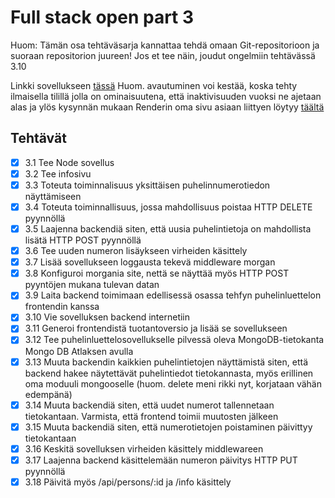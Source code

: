 # Full stack open part 3

Huom: Tämän osa tehtäväsarja kannattaa tehdä omaan Git-repositorioon ja suoraan repositorion juureen! Jos et tee näin, joudut ongelmiin tehtävässä 3.10

Linkki sovellukseen [tässä](https://phonebook-fsopen.onrender.com)
Huom. avautuminen voi kestää, koska tehty ilmaisella tilillä jolla on ominaisuutena, että inaktivisuuden vuoksi ne ajetaan alas ja ylös kysynnän mukaan
Renderin oma sivu asiaan liittyen löytyy [täältä](https://render.com/docs/free)

## Tehtävät

- [x] 3.1 Tee Node sovellus
- [x] 3.2 Tee infosivu
- [x] 3.3 Toteuta toiminnalisuus yksittäisen puhelinnumerotiedon näyttämiseen
- [x] 3.4 Toteuta toiminnallisuus, jossa mahdollisuus poistaa HTTP DELETE pyynnöllä
- [x] 3.5 Laajenna backendiä siten, että uusia puhelintietoja on mahdollista lisätä HTTP POST pyynnöllä
- [x] 3.6 Tee uuden numeron lisäykseen virheiden käsittely
- [x] 3.7 Lisää sovellukseen loggausta tekevä middleware morgan
- [x] 3.8 Konfiguroi morgania site, nettä se näyttää myös HTTP POST pyyntöjen mukana tulevan datan
- [x] 3.9 Laita backend toimimaan edellisessä osassa tehfyn puhelinluettelon frontendin kanssa
- [x] 3.10 Vie sovelluksen backend internetiin
- [x] 3.11 Generoi frontendistä tuotantoversio ja lisää se sovellukseen
- [x] 3.12 Tee puhelinluettelosovellukselle pilvessä oleva MongoDB-tietokanta Mongo DB Atlaksen avulla
- [x] 3.13 Muuta backendin kaikkien puhelintietojen näyttämistä siten, että backend hakee näytettävät puhelintiedot tietokannasta, myös erillinen oma moduuli mongooselle (huom. delete meni rikki nyt, korjataan vähän edempänä)
- [x] 3.14 Muuta backendiä siten, että uudet numerot tallennetaan tietokantaan. Varmista, että frontend toimii muutosten jälkeen
- [x] 3.15 Muuta backendiä siten, että numerotietojen poistaminen päivittyy tietokantaan
- [x] 3.16 Keskitä sovelluksen virheiden käsittely middlewareen
- [x] 3.17 Laajenna backend käsittelemään numeron päivitys HTTP PUT pyynnöllä
- [x] 3.18 Päivitä myös /api/persons/:id ja /info käsittely
